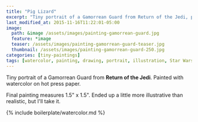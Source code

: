 ```yaml
---
title: "Pig Lizard"
excerpt: "Tiny portrait of a Gamorrean Guard from Return of the Jedi, painted with watercolor on hot press paper."
last_modified_at: 2015-11-16T11:22:01-05:00
image: 
  path: &image /assets/images/painting-gamorrean-guard.jpg
  feature: *image
  teaser: /assets/images/painting-gamorrean-guard-teaser.jpg
  thumbnail: /assets/images/painting-gamorrean-guard-250.jpg
categories: [tiny-paintings]
tags: [watercolor, painting, drawing, portrait, illustration, Star Wars]
---
```


Tiny portrait of a Gamorrean Guard from **Return of the Jedi**. Painted with watercolor on hot press paper.

Final painting measures 1.5\" x 1.5\". Ended up a little more illustrative than realistic, but I'll take it.

{% include boilerplate/watercolor.md %}
